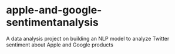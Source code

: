 # apple-and-google-sentimentanalysis
A data analysis project on building an NLP model to analyze Twitter sentiment about Apple and Google products
